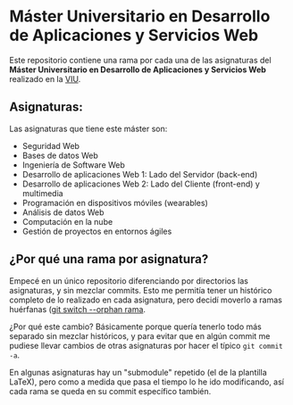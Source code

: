 # Máster Universitario en Desarrollo de Aplicaciones y Servicios Web

Este repositorio contiene una rama por cada una de las asignaturas del **Máster Universitario en Desarrollo de Aplicaciones y Servicios Web** realizado en la [VIU](https://www.universidadviu.com/es/).


## Asignaturas:

Las asignaturas que tiene este máster son:

- Seguridad Web
- Bases de datos Web
- Ingeniería de Software Web
- Desarrollo de aplicaciones Web 1: Lado del Servidor (back-end)
- Desarrollo de aplicaciones Web 2: Lado del Cliente (front-end) y multimedia
- Programación en dispositivos móviles (wearables)
- Análisis de datos Web
- Computación en la nube
- Gestión de proyectos en entornos ágiles


## ¿Por qué una rama por asignatura?
Empecé en un único repositorio diferenciando por directorios las asignaturas, y sin mezclar commits. Esto me permitía tener un histórico completo de lo realizado en cada asignatura, pero decidí moverlo a ramas huérfanas ([git switch --orphan rama](https://git-scm.com/docs/git-switch/2.23.0#Documentation/git-switch.txt---orphanltnew-branchgt).

¿Por qué este cambio? Básicamente porque quería tenerlo todo más separado sin mezclar históricos, y para evitar que en algún commit me pudiese llevar cambios de otras asignaturas por hacer el típico ```git commit -a```.

En algunas asignaturas hay un "submodule" repetido (el de la plantilla LaTeX), pero como a medida que pasa el tiempo lo he ido modificando, así cada rama se queda en su commit específico también.
